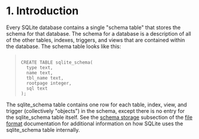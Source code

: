 # 1\. Introduction


Every SQLite database contains a single "schema table" that stores the
schema for that database. The schema for a database is a description of
all of the other tables, indexes, triggers, and views that are
contained within the database. The schema table looks like this:




> ```
> 
> CREATE TABLE sqlite_schema(
>   type text,
>   name text,
>   tbl_name text,
>   rootpage integer,
>   sql text
> );
> 
> ```


The sqlite\_schema table contains one row for each table, index, view,
and trigger (collectively "objects") in the schema, except there
is no entry for the sqlite\_schema table itself. See the
[schema storage](fileformat2.html#ffschema) subsection of the [file format](fileformat2.html) documentation for
additional information on how SQLite uses the sqlite\_schema table
internally.



